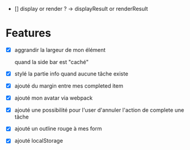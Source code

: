 - [] display or render ? -> displayResult or renderResult

# Features

- [x] aggrandir la largeur de mon élément <main> quand la side bar est "caché"
- [x] stylé la partie info quand aucune tâche existe
- [x] ajouté du margin entre mes completed item
- [x] ajouté mon avatar via webpack
- [x] ajouté une possibilité pour l'user d'annuler l'action de complete une tâche
- [x] ajouté un outline rouge à mes form
- [x] ajouté localStorage

